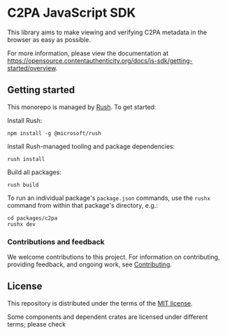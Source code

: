 # C2PA JavaScript SDK

This library aims to make viewing and verifying C2PA metadata in the browser as easy as possible.

For more information, please view the documentation at https://opensource.contentauthenticity.org/docs/js-sdk/getting-started/overview.

## Getting started

This monorepo is managed by [Rush](https://rushjs.io/). To get started:

Install Rush:
```
npm install -g @microsoft/rush
```
Install Rush-managed tooling and package dependencies: 
```
rush install
```
Build all packages:
```
rush build 
```

To run an individual package's `package.json` commands, use the `rushx` command from within that package's directory, e.g.:
```
cd packages/c2pa
rushx dev
```

### Contributions and feedback

We welcome contributions to this project.  For information on contributing, providing feedback, and ongoing work, see [Contributing](CONTRIBUTING.md).

## License

This repository is distributed under the terms of the [MIT license](LICENSE).

Some components and dependent crates are licensed under different terms; please check 